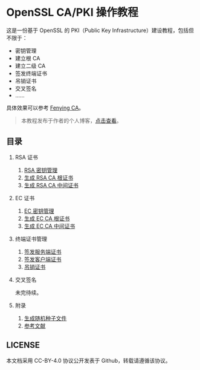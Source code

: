 # OpenSSL CA/PKI 操作教程

这是一份基于 OpenSSL 的 PKI（Public Key Infrastructure）建设教程，包括但不限于：

- 密钥管理
- 建立根 CA
- 建立二级 CA
- 签发终端证书
- 吊销证书
- 交叉签名
- ……

具体效果可以参考 [Fenying CA](https://ca.fenying.net)。

> 本教程发布于作者的个人博客，[点击查看](https://fenying.net/book/pki-tutorials/)。

## 目录

1. RSA 证书
    1. [RSA 密钥管理](./zh/1.1.manage-rsa-keys.md)
    2. [生成 RSA CA 根证书](./zh/1.2.generate-rsa-ca-root.md)
    3. [生成 RSA CA 中间证书](./zh/1.3.generate-rsa-ca-intermediate.md)

2. EC 证书
    1. [EC 密钥管理](./zh/2.1.manage-ec-keys.md)
    2. [生成 EC CA 根证书](./zh/2.2.generate-ec-ca-root.md)
    3. [生成 EC CA 中间证书](./zh/2.3.generate-ec-ca-intermediate.md)

3. 终端证书管理
    1. [签发服务端证书](./zh/3.1.request-server-certificate.md)
    2. [签发客户端证书](./zh/3.2.request-client-certificate.md)
    3. [吊销证书](./zh/3.3.revoke-certificate.md)

4. 交叉签名

    未完待续。

5. 附录

    1. [生成随机种子文件](./zh/x.01-generate-random-seed-file.md)
    2. [参考文献](./zh/x.02-rererences.md)

## LICENSE

本文档采用 CC-BY-4.0 协议公开发表于 Github，转载请遵循该协议。
